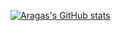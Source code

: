 [![Aragas's GitHub stats](https://github-readme-stats-one-bice.vercel.app/api?username=Aragas&show_icons=true&include_all_commits=true&count_private=true&hide_title=true&hide_rank=true&role=OWNER,ORGANIZATION_MEMBER&bg_color=ffffff00&text_color=777777&title_color=777777&icon_color=FF4500)](https://github.com/anuraghazra/github-readme-stats)
